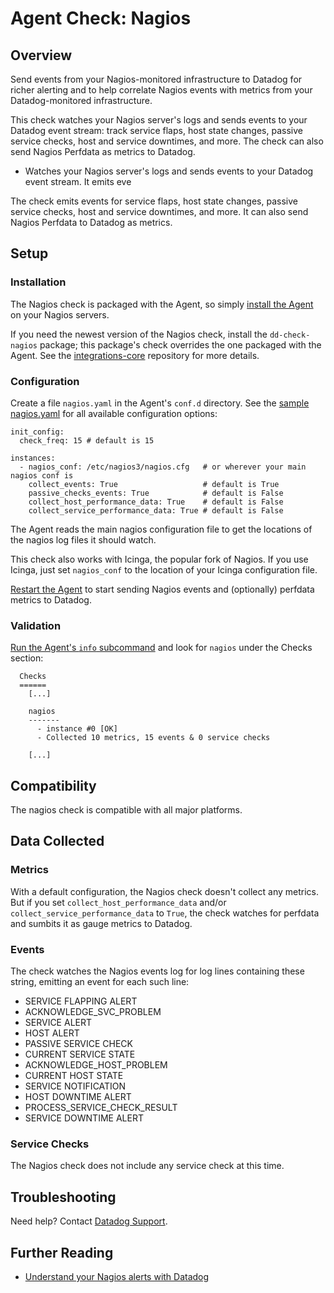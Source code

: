 # Agent Check: Nagios

## Overview

Send events from your Nagios-monitored infrastructure to Datadog for richer alerting and to help correlate Nagios events with metrics from your Datadog-monitored infrastructure.

This check watches your Nagios server's logs and sends events to your Datadog event stream: track service flaps, host state changes, passive service checks, host and service downtimes, and more. The check can also send Nagios Perfdata as metrics to Datadog.

* Watches your Nagios server's logs and sends events to your Datadog event stream. It emits eve

The check emits events for service flaps, host state changes, passive service checks, host and service downtimes, and more. It can also send Nagios Perfdata to Datadog as metrics.

## Setup
### Installation

The Nagios check is packaged with the Agent, so simply [install the Agent](https://app.datadoghq.com/account/settings#agent) on your Nagios servers.  

If you need the newest version of the Nagios check, install the `dd-check-nagios` package; this package's check overrides the one packaged with the Agent. See the [integrations-core](https://github.com/DataDog/integrations-core#installing-the-integrations) repository for more details.

### Configuration

Create a file `nagios.yaml` in the Agent's `conf.d` directory. See the [sample nagios.yaml](https://github.com/DataDog/integrations-core/blob/master/nagios/conf.yaml.example) for all available configuration options:

```
init_config:
  check_freq: 15 # default is 15

instances:
  - nagios_conf: /etc/nagios3/nagios.cfg   # or wherever your main nagios conf is
    collect_events: True                   # default is True
    passive_checks_events: True            # default is False
    collect_host_performance_data: True    # default is False
    collect_service_performance_data: True # default is False
```

The Agent reads the main nagios configuration file to get the locations of the nagios log files it should watch.

This check also works with Icinga, the popular fork of Nagios. If you use Icinga, just set `nagios_conf` to the location of your Icinga configuration file.

[Restart the Agent](https://docs.datadoghq.com/agent/faq/start-stop-restart-the-datadog-agent) to start sending Nagios events and (optionally) perfdata metrics to Datadog.

### Validation

[Run the Agent's `info` subcommand](https://docs.datadoghq.com/agent/faq/agent-status-and-information/) and look for `nagios` under the Checks section:

```
  Checks
  ======
    [...]

    nagios
    -------
      - instance #0 [OK]
      - Collected 10 metrics, 15 events & 0 service checks

    [...]
```

## Compatibility

The nagios check is compatible with all major platforms.

## Data Collected
### Metrics

With a default configuration, the Nagios check doesn't collect any metrics. But if you set `collect_host_performance_data` and/or `collect_service_performance_data` to `True`, the check watches for perfdata and sumbits it as gauge metrics to Datadog.

### Events

The check watches the Nagios events log for log lines containing these string, emitting an event for each such line:

- SERVICE FLAPPING ALERT
- ACKNOWLEDGE_SVC_PROBLEM
- SERVICE ALERT
- HOST ALERT
- PASSIVE SERVICE CHECK
- CURRENT SERVICE STATE
- ACKNOWLEDGE_HOST_PROBLEM
- CURRENT HOST STATE
- SERVICE NOTIFICATION
- HOST DOWNTIME ALERT
- PROCESS_SERVICE_CHECK_RESULT
- SERVICE DOWNTIME ALERT

### Service Checks
The Nagios check does not include any service check at this time.

## Troubleshooting
Need help? Contact [Datadog Support](http://docs.datadoghq.com/help/).

## Further Reading

* [Understand your Nagios alerts with Datadog](https://www.datadoghq.com/blog/nagios-monitoring/)